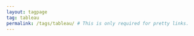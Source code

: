 ```yaml
---
layout: tagpage
tag: tableau
permalink: /tags/tableau/ # This is only required for pretty links.
---
```


